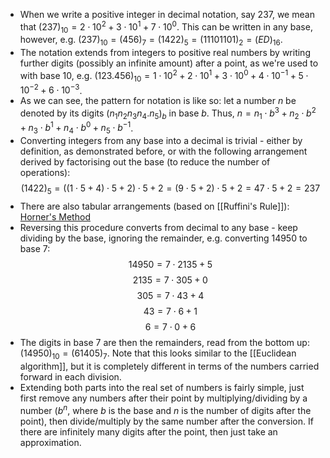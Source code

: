  - When we write a positive integer in decimal notation, say 237, we mean that $(237)_{10}=2\cdot10^2+3\cdot10^1+7\cdot10^0$. This can be written in any base, however, e.g. $(237)_{10}=(456)_7=(1422)_5=(11101101)_2=(ED)_{16}$.
 - The notation extends from integers to positive real numbers by writing further digits (possibly an infinite amount) after a point, as we're used to with base 10, e.g. $(123.456)_{10}=1\cdot10^{2}+2\cdot10^{1}+3\cdot10^{0}+4\cdot10^{-1}+5\cdot10^{-2}+6\cdot10^{-3}$.
 - As we can see, the pattern for notation is like so: let a number $n$ be denoted by its digits $(n_1n_2n_3n_4.n_5)_b$ in base $b$. Thus, $n=n_1\cdot b^3+n_2\cdot b^2+n_3\cdot b^1+n_4\cdot b^0+n_5\cdot b^{-1}$.
 - Converting integers from any base into a decimal is trivial - either by definition, as demonstrated before, or with the following arrangement derived by factorising out the base (to reduce the number of operations):$$(1422)_5=((1\cdot5+4)\cdot5+2)\cdot5+2=(9\cdot5+2)\cdot5+2=47\cdot5+2=237$$
 - There are also tabular arrangements (based on [[Ruffini's Rule]]): [Horner's Method](https://demonstrations.wolfram.com/HornersMethodForConvertingAnIntegerFromBaseBToBase10/)
 - Reversing this procedure converts from decimal to any base - keep dividing by the base, ignoring the remainder, e.g. converting 14950 to base 7:
$$
14950=7\cdot2135+5
$$
$$
2135=7\cdot305+0
$$
$$
305=7\cdot43+4
$$
$$
43=7\cdot6+1
$$
$$
6=7\cdot0+6
$$
 - The digits in base 7 are then the remainders, read from the bottom up: $(14950)_{10}=(61405)_7$. Note that this looks similar to the [[Euclidean algorithm]], but it is completely different in terms of the numbers carried forward in each division.
 - Extending both parts into the real set of numbers is fairly simple, just first remove any numbers after their point by multiplying/dividing by a number ($b^n$, where $b$ is the base and $n$ is the number of digits after the point), then divide/multiply by the same number after the conversion. If there are infinitely many digits after the point, then just take an approximation.